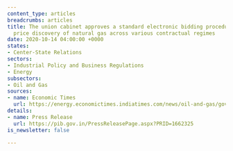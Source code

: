 ```yaml
---
content_type: articles
breadcrumbs: articles
title: The union cabinet approves a standard electronic bidding procedure for market-based
  price discovery of natural gas across various contractual regimes
date: 2020-10-14 04:00:00 +0000
states:
- Center-State Relations
sectors:
- Industrial Policy and Business Regulations
- Energy
subsectors:
- Oil and Gas
sources:
- name: Economic Times
  url: https://energy.economictimes.indiatimes.com/news/oil-and-gas/govt-puts-gas-under-standard-bidding-route-for-transparent-price-discovery-ld/78545114
details:
- name: Press Release
  url: https://pib.gov.in/PressReleasePage.aspx?PRID=1662325
is_newsletter: false

---
```

